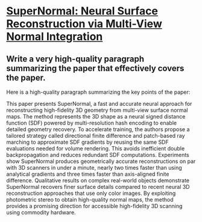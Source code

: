 # [SuperNormal: Neural Surface Reconstruction via Multi-View Normal   Integration](https://arxiv.org/abs/2312.04803)

## Write a very high-quality paragraph summarizing the paper that effectively covers the paper.

 Here is a high-quality paragraph summarizing the key points of the paper:

This paper presents SuperNormal, a fast and accurate neural approach for reconstructing high-fidelity 3D geometry from multi-view surface normal maps. The method represents the 3D shape as a neural signed distance function (SDF) powered by multi-resolution hash encoding to enable detailed geometry recovery. To accelerate training, the authors propose a tailored strategy called directional finite difference and patch-based ray marching to approximate SDF gradients by reusing the same SDF evaluations needed for volume rendering. This avoids inefficient double backpropagation and reduces redundant SDF computations. Experiments show SuperNormal produces geometrically accurate reconstructions on par with 3D scanners in under a minute, nearly two times faster than using analytical gradients and three times faster than axis-aligned finite difference. Qualitative results on complex real-world objects demonstrate SuperNormal recovers finer surface details compared to recent neural 3D reconstruction approaches that use only color images. By exploiting photometric stereo to obtain high-quality normal maps, the method provides a promising direction for accessible high-fidelity 3D scanning using commodity hardware.

